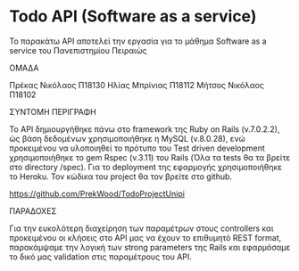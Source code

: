 # Todo API (Software as a service)

Το παρακάτω API αποτελεί την εργασία για το μάθημα Software as a service του Πανεπιστημίου Πειραιώς

ΟΜΑΔΑ

Πρέκας Νικόλαος Π18130
Ηλίας Μπρίνιας Π18112
Μήτσος Νικόλαος Π18102

ΣΥΝΤΟΜΗ ΠΕΡΙΓΡΑΦΗ

Το API δημιουργήθηκε πάνω στο framework της Ruby on Rails (v.7.0.2.2), ώς βάση δεδομένων χρησιμοποιήθηκε η MySQL (v.8.0.28), ενώ προκειμένου να υλοποιηθεί το πρότυπο του Test driven development χρησιμοποιήθηκε το gem Rspec (v.3.11) του Rails (Όλα τα tests θα τα βρείτε στο directory /spec). Για το deployment της εφαρμογής χρησιμοποιήθηκε το Heroku. Τον κώδικα του project θα τον βρείτε στο github.

https://github.com/PrekWood/TodoProjectUnipi

ΠΑΡΑΔΟΧΕΣ

Για την ευκολότερη διαχείρηση των παραμέτρων στους controllers και προκειμένου οι κλήσεις στο API μας να έχουν το επιθυμητό REST format, παρακάμψαμε την λογική των strong parameters της Rails και εφαρμόσαμε το δικό μας validation στις παραμέτρους του API.